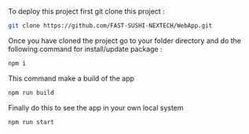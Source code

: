 To deploy this project first git clone this project : 
```bash
git clone https://github.com/FAST-SUSHI-NEXTECH/WebApp.git 
```

Once you have cloned the project go to your folder directory and do the following command for install/update package :

```bash
npm i
``` 
This command make a build of the app
```bash
npm run build
``` 

Finally do this to see the app in your own local system 
```bash
npm run start
``` 